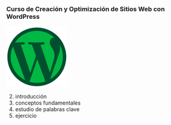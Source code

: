 ### Curso de Creación y Optimización de Sitios Web con WordPress

![](https://raw.githubusercontent.com/lorecarreno/Curso_de_Creacion_y_Optimizacion_de_Sitios_Web_con_WordPress/main/img/badge-wordpress-0baaf46b-cb21-4c6b-bb95-3e944d55c3e9.webp)

2. introducción [](https://github.com/lorecarreno/Curso_de_Creacion_y_Optimizacion_de_Sitios_Web_con_WordPress/blob/main/2.%20Introduccion.md)
3. conceptos fundamentales [](https://github.com/lorecarreno/Curso_de_Creacion_y_Optimizacion_de_Sitios_Web_con_WordPress/blob/main/3.%20conceptos-fundamentales.md)
4. estudio de palabras clave [](https://github.com/lorecarreno/Curso_de_Creacion_y_Optimizacion_de_Sitios_Web_con_WordPress/blob/main/4.%20como-hacer-estudio-palabras-clave.md)
5. ejercicio [](https://github.com/lorecarreno/Curso_de_Creacion_y_Optimizacion_de_Sitios_Web_con_WordPress/blob/main/5.reto-estudio-de-palabras-clavemd)
